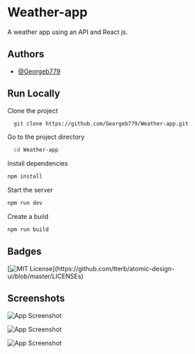 
# Weather-app

A weather app using an API and React js.



## Authors

- [@Georgeb779](https://github.com/Georgeb779)

  
## Run Locally

Clone the project

```bash
  git clone https://github.com/Georgeb779/Weather-app.git
```

Go to the project directory

```bash
  cd Weather-app
```

Install dependencies

```bash
npm install
```

Start the server

```bash
npm run dev 

```
Create a build

```bash
npm run build 
```

## Badges


[![MIT License](https://img.shields.io/apm/l/atomic-design-ui.svg?)](https://github.com/tterb/atomic-design-ui/blob/master/LICENSEs)

## Screenshots

![App Screenshot](https://res.cloudinary.com/dzeomqony/image/upload/v1626109006/weather%20app/Captura_de_pantalla_2021-07-12_125420_kltz0q.png)

![App Screenshot](https://res.cloudinary.com/dzeomqony/image/upload/v1626109005/weather%20app/Captura_de_pantalla_2021-07-12_125504_g93ou0.png)

![App Screenshot](https://res.cloudinary.com/dzeomqony/image/upload/v1626109006/weather%20app/Captura_de_pantalla_2021-07-12_125537_kaaiy7.png)


  